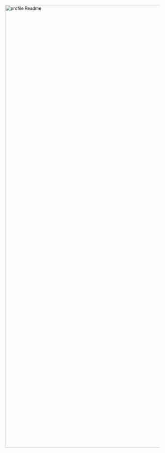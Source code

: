 <img width="2560" height="1440" alt="profile Readme" src="https://github.com/user-attachments/assets/0736bf50-8881-49f7-84f6-f7587b9a2de9" />
